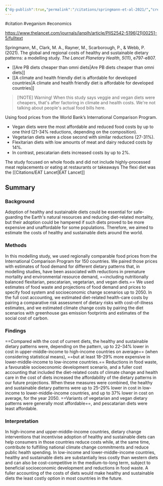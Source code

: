 ```yaml
---
{"dg-publish":true,"permalink":"/citations/springmann-et-al-2021/","created":"2025-10-23T17:42:45.244+01:00","updated":"2025-10-23T18:06:08.829+01:00"}
---
```


#citation #veganism #economics 

https://www.thelancet.com/journals/lanplh/article/PIIS2542-5196(21)00251-5/fulltext

Springmann, M., Clark, M. A., Rayner, M., Scarborough, P., & Webb, P. (2021). The global and regional costs of healthy and sustainable dietary patterns: a modelling study. _The Lancet Planetary Health_, _5_(11), e797-e807.

- [[Are PB diets cheaper than omni diets\|Are PB diets cheaper than omni diets]] 
- [[A climate and health friendly diet is affordable for developed countries\|A climate and health friendly diet is affordable for developed countries]]

> [!NOTE] Warning!
> When this study says veggie and vegan diets were cheapers, that's after factoring in climate and health costs. We're not talking about people's actual food bills here.

Using food prices from the World Bank’s International Comparison Program.

- Vegan diets were the most affordable and reduced food costs by up to one third (21-34% reductions, depending on the composition).
- Vegetarian diets were a close second with similar reductions (27-31%).
- Flexitarian diets with low amounts of meat and dairy reduced costs by 14%.
- In contrast, pescatarian diets increased costs by up to 2%.

The study focused on whole foods and did not include highly-processed meat replacements or eating at restaurants or takeaways
The flexi diet was the [[Citations/EAT Lancet\|EAT Lancet]]
## Summary

### Background
Adoption of healthy and sustainable diets could be essential for safe-guarding the Earth's natural resources and reducing diet-related mortality, but their adoption could be hampered if such diets proved to be more expensive and unaffordable for some populations. Therefore, we aimed to estimate the costs of healthy and sustainable diets around the world.

### Methods
In this modelling study, we used regionally comparable food prices from the International Comparison Program for 150 countries. We paired those prices with estimates of food demand for different dietary patterns that, in modelling studies, have been associated with reductions in premature mortality and environmental resource demand, ==including nutritionally balanced flexitarian, pescatarian, vegetarian, and vegan diets.== We used estimates of food waste and projections of food demand and prices to specify food system and socioeconomic change scenarios up to 2050. In the full cost accounting, we estimated diet-related health-care costs by pairing a comparative risk assessment of dietary risks with cost-of-illness estimates, and we estimated climate change costs by pairing the diet scenarios with greenhouse gas emission footprints and estimates of the social cost of carbon.

### Findings
==Compared with the cost of current diets, the healthy and sustainable dietary patterns were, depending on the pattern, up to 22–34% lower in cost in upper-middle-income to high-income countries on average== (when considering statistical means), ==but at least 18–29% more expensive in lower-middle-income to low-income countries.== Reductions in food waste, a favourable socioeconomic development scenario, and a fuller cost accounting that included the diet-related costs of climate change and health care in the cost of diets increased the affordability of the dietary patterns in our future projections. When these measures were combined, the healthy and sustainable dietary patterns were up to 25–29% lower in cost in low-income to lower-middle-income countries, and up to 37% lower in cost on average, for the year 2050. ==Variants of vegetarian and vegan dietary patterns were generally most affordable==, and pescatarian diets were least affordable.

### Interpretation
In high-income and upper-middle-income countries, dietary change interventions that incentivise adoption of healthy and sustainable diets can help consumers in those countries reduce costs while, at the same time, contribute to fulfilling national climate change commitments and reduce public health spending. In low-income and lower-middle-income countries, healthy and sustainable diets are substantially less costly than western diets and can also be cost-competitive in the medium-to-long term, subject to beneficial socioeconomic development and reductions in food waste. A fuller accounting of the costs of diets would make healthy and sustainable diets the least costly option in most countries in the future.


